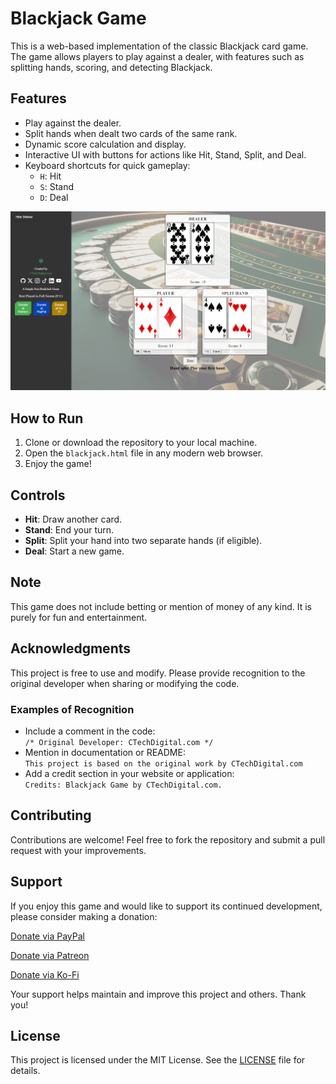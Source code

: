 # Blackjack Game

This is a web-based implementation of the classic Blackjack card game. The game allows players to play against a dealer, with features such as splitting hands, scoring, and detecting Blackjack.

## Features
- Play against the dealer.
- Split hands when dealt two cards of the same rank.
- Dynamic score calculation and display.
- Interactive UI with buttons for actions like Hit, Stand, Split, and Deal.
- Keyboard shortcuts for quick gameplay:
  - `H`: Hit
  - `S`: Stand
  - `D`: Deal

![Blackjack Game Screenshot](assets/images/blackjack-screenshot-02.PNG "Blackjack Game")

## How to Run
1. Clone or download the repository to your local machine.
2. Open the `blackjack.html` file in any modern web browser.
3. Enjoy the game!

## Controls
- **Hit**: Draw another card.
- **Stand**: End your turn.
- **Split**: Split your hand into two separate hands (if eligible).
- **Deal**: Start a new game.

## Note
This game does not include betting or mention of money of any kind. It is purely for fun and entertainment.

## Acknowledgments
This project is free to use and modify. Please provide recognition to the original developer when sharing or modifying the code.

### Examples of Recognition
- Include a comment in the code:  
  `/* Original Developer: CTechDigital.com */`
- Mention in documentation or README:  
  `This project is based on the original work by CTechDigital.com`
- Add a credit section in your website or application:  
  `Credits: Blackjack Game by CTechDigital.com.`

## Contributing

Contributions are welcome! Feel free to fork the repository and submit a pull request with your improvements.

## Support

If you enjoy this game and would like to support its continued development, please consider making a donation:

[Donate via PayPal](https://www.paypal.com/donate/?hosted_button_id=8NZMBAKJTVHPY)

[Donate via Patreon](https://www.patreon.com/ctechdigital)

[Donate via Ko-Fi](https://ko-fi.com/ctechdigitalcom)

Your support helps maintain and improve this project and others. Thank you!

## License

This project is licensed under the MIT License. See the [LICENSE](LICENSE) file for details.
